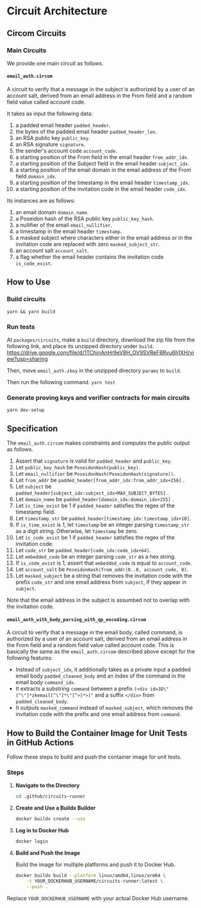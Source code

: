 # Circuit Architecture
## Circom Circuits
### Main Circuits

We provide one main circuit as follows.

#### `email_auth.circom`
A circuit to verify that a message in the subject is authorized by a user of an account salt, derived from an email address in the From field and a random field value called account code.

It takes as input the following data:
1. a padded email header `padded_header`.
2. the bytes of the padded email header `padded_header_len`.
3. an RSA public key `public_key`.
4. an RSA signature `signature`.
5. the sender's account code `account_code`.
6. a starting position of the From field in the email header `from_addr_idx`.
7. a starting position of the Subject field in the email header `subject_idx`.
8. a starting position of the email domain in the email address of the From field `domain_idx`.
10. a starting position of the timestamp in the email header `timestamp_idx`.
11. a starting position of the invitation code in the email header `code_idx`.

Its instances are as follows:
1. an email domain `domain_name`.
2. a Poseidon hash of the RSA public key `public_key_hash`.
3. a nullifier of the email `email_nullifier`.
4. a timestamp in the email header `timestamp`.
5. a masked subject where characters either in the email address or in the invitation code are replaced with zero  `masked_subject_str`.
6. an account salt `account_salt`.
7. a flag whether the email header contains the invitation code `is_code_exist`.

## How to Use
### Build circuits
`yarn && yarn build`

### Run tests
At `packages/circuits`, make a `build` directory, download the zip file from the following link, and place its unzipped directory under `build`.
https://drive.google.com/file/d/1TChinAnHr9eV8H_OV9SVReF8Rvu6h1XH/view?usp=sharing

Then, move `email_auth.zkey` in the unzipped directory `params` to `build`. 

Then run the following command.
`yarn test`

### Generate proving keys and verifier contracts for main circuits
`yarn dev-setup`

## Specification
The `email_auth.circom` makes constraints and computes the public output as follows.
1. Assert that `signature` is valid for `padded_header` and `public_key`.
2. Let `public_key_hash` be `PoseidonHash(public_key)`.
3. Let `email_nullifier` be `PoseidonHash(PoseidonHash(signature))`.
4. Let `from_addr` be `padded_header[from_addr_idx:from_addr_idx+256]` .
5. Let `subject` be `padded_header[subject_idx:subject_idx+MAX_SUBJECT_BYTES]` .
6. Let `domain_name` be `padded_header[domain_idx:domain_idx+255]` .
7. Let `is_time_exist` be 1 if `padded_header` satisfies the regex of the timestamp field.
8. Let `timestamp_str` be `padded_header[timestamp_idx:timestamp_idx+10]`.
9. If `is_time_exist` is 1, let `timestamp` be an integer parsing `timestamp_str` as a digit string. Otherwise, let `timestamp` be zero.
10. Let `is_code_exist` be 1 if `padded_header` satisfies the regex of the invitation code.
11. Let `code_str` be `padded_header[code_idx:code_idx+64]`.
12. Let `embedded_code`  be an integer parsing `code_str` as a hex string.
13. If `is_code_exist` is 1, assert that `embedded_code` is equal to `account_code`.
14. Let `account_salt` be `PoseidonHash(from_addr|0..0, account_code, 0)`.
15. Let `masked_subject` be a string that removes the invitation code with the prefix `code_str` and one email address from `subject`, if they appear in `subject`.

Note that the email address in the subject is assumbed not to overlap with the invitation code.


#### `email_auth_with_body_parsing_with_qp_encoding.circom`
A circuit to verify that a message in the email body, called command, is authorized by a user of an account salt, derived from an email address in the From field and a random field value called account code.
This is basically the same as the `email_auth.circom` described above except for the following features:
- Instead of `subject_idx`, it additionally takes as a private input a padded email body `padded_cleaned_body` and an index of the command in the email body `command_idx`.
- It extracts a substring `command` between a prefix `(<div id=3D\"[^\"]*zkemail[^\"]*\"[^>]*>)"` and a suffix `</div>` from `padded_cleaned_body`.
- It outputs `masked_command` instead of `masked_subject`, which removes the invitation code with the prefix and one email address from `command`.

## How to Build the Container Image for Unit Tests in GitHub Actions

Follow these steps to build and push the container image for unit tests.

### Steps

1. **Navigate to the Directory**

   ```bash
   cd .github/circuits-runner
   ```

2. **Create and Use a Buildx Builder**

   ```bash
   docker buildx create --use
   ```

3. **Log in to Docker Hub**

   ```bash
   docker login
   ```

4. **Build and Push the Image**

   Build the image for multiple platforms and push it to Docker Hub.

   ```bash
   docker buildx build --platform linux/amd64,linux/arm64 \
       -t YOUR_DOCKERHUB_USERNAME/circuits-runner:latest \
       --push .
   ```

Replace `YOUR_DOCKERHUB_USERNAME` with your actual Docker Hub username.
